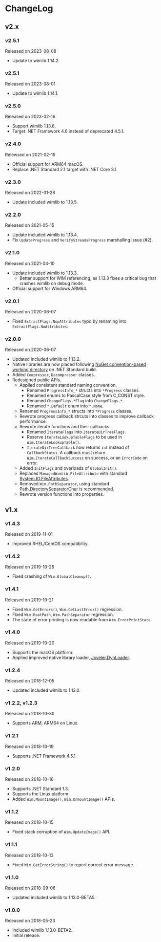 # ChangeLog

## v2.x

### v2.5.1

Released on 2023-08-08

- Update to wimlib 1.14.2.

### v2.5.1

Released on 2023-08-01

- Update to wimlib 1.14.1.

### v2.5.0

Released on 2023-02-16

- Support wimlib 1.13.6.
- Target .NET Framework 4.6 instead of deprecated 4.5.1.

### v2.4.0

Relewsed on 2021-02-15

- Official support for ARM64 macOS.
- Replace .NET Standard 2.1 target with .NET Core 3.1.

### v2.3.0

Released on 2022-01-28

- Update included wimlib to 1.13.5.

### v2.2.0

Released on 2021-05-15

- Update included wimlib to 1.13.4.
- Fix `UpdateProgress` and `VerifyStreamsProgress` marshalling issue (#2).

### v2.1.0

Released on 2021-04-10

- Update included wimlib to 1.13.3.
    - Better support for WIM referencing, as 1.13.3 fixes a critical bug that crashes wimlib on debug mode.
- Official support for Windows ARM64.

### v2.0.1

Released on 2020-06-07

- Fixed `ExtractFlags.NopAttributes` typo by renaming into `ExtractFlags.NoAttributes`.

### v2.0.0

Released on 2020-06-07

- Updated included wimlib to 1.13.2.
- Native libraries are now placed following [NuGet convention-based working directory](https://docs.microsoft.com/en-US/nuget/create-packages/creating-a-package#create-the-nuspec-file) on .NET Standard build.
- Added `Compressor`, `Decompressor` classes.
- Redesigned public APIs.
    - Applied consistent standard naming convention.
        - Renamed `ProgressInfo_*` structs into `*Progress` classes.
        - Renamed enums to PascalCase style from C_CONST style.
        - Renamed `ChangeFlags.*Flag` into `ChangeFlags.*`.
        - Renamed `*.Default` enum into `*.None`.
    - Renamed `ProgressInfo_*` structs into `*Progress` classes.
    - Rewrote progress callback strcuts into classes to improve callback performance.
    - Rewrote iterate functions and their callbacks.
        - Renamed `IterateFlags` into `IterateDirTreeFlags`.
        - Reserve `IterateLookupTableFlags` to be used in `Wim.IterateLookupTable()`.
        - `IterateDirTreeCallback` now returns `int` instead of `CallbackStatus`. A callback must return `Wim.IterateCallbackSuccess` on success, or an `ErrorCode` on error.
    - Added `InitFlags` and overloads of `GlobalInit()`.
    - Replaced `ManagedWimLib.FileAttribute` with standard [System.IO.FileAttributes](https://docs.microsoft.com/en-US/dotnet/api/system.io.fileattributes).
    - Removed `Wim.PathSeparator`, using standard [Path.DirectorySeparatorChar](https://docs.microsoft.com/en-us/dotnet/api/system.io.path.directoryseparatorchar) is recommended.
    - Rewrote version functions into properties.

## v1.x

### v1.4.3

Released on 2019-11-01

- Improved RHEL/CentOS compatibility.

### v1.4.2

Released on 2019-10-25

- Fixed crashing of `Wim.GlobalCleanup()`.

### v1.4.1

Released on 2019-10-21

- Fixed `Wim.GetErrors()`, `Wim.GetLastError()` regression.
- Fixed `Wim.RootPath`, `Wim.PathSeparator` regression.
- The state of error printing is now readable from `Wim.ErrorPrintState`.

### v1.4.0

Released on 2019-10-20

- Supports the macOS platform.
- Applied improved native library loader, [Joveler.DynLoader](https://github.com/ied206/Joveler.DynLoader).

### v1.2.4

Released on 2018-12-05

- Updated included wimlib to 1.13.0.

### v1.2.2, v1.2.3

Released on 2018-10-30

- Supports ARM, ARM64 on Linux.

### v1.2.1

Released on 2018-10-19

- Supports .NET Framework 4.5.1.

### v1.2.0

Released on 2018-10-16

- Supports .NET Standard 1.3.
- Supports the Linux platform.
- Added `Wim.MountImage()`, `Wim.UnmountImage()` APIs.

### v1.1.2

Released on 2018-10-15

- Fixed stack corruption of `Wim.UpdateImage()` API.

### v1.1.1

Released on 2018-10-13

- Fixed `Wim.GetErrorString()` to report correct error message.

### v1.1.0

Released on 2018-09-06

- Updated included wimlib to 1.13.0-BETA5.

### v1.0.0

Released on 2018-05-23

- Included wimlib 1.13.0-BETA2.
- Initial release.
